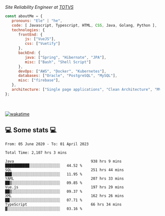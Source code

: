<p><em>Site Reliability Engineer at <a href="https://www.totvs.com/">TOTVS</a></br>
</em></p>


```javascript
const aboutMe = {
   pronouns: "Ele" | "he",
   code: [ Javascript, Typescript, HTML, CSS, Java, Golang, Python ],
   technologies: {
      frontEnd: {
         js: ["VueJS"],
         css: ["Vuetify"]
      },
      backEnd: {
         java: ["Spring", "Hibernate", "JPA"],
         misc: ["Bash", "Shell Script"]
      },
      devOps: ["AWS", "Docker", "Kubernetes"],
      databases: ["Oracle", "PostgreSQL", "MySQL"],
      misc: ["firebase"],
   },
   architecture: ["Single page applications", "Clean Architecture", "MVC", "Microservices"],
};
```
</br></br>
[![wakatime](https://wakatime.com/badge/user/a3a8ed06-d304-4d6b-bc86-4adc418cdea7.svg)](https://wakatime.com/@a3a8ed06-d304-4d6b-bc86-4adc418cdea7)
<h2>💻 Some stats 💻</h2>

<!--START_SECTION:waka-->

```text
From: 05 June 2020 - To: 01 April 2023

Total Time: 2,107 hrs 3 mins

Java                                   938 hrs 9 mins  ███████████░░░░░░░░░░░░░░   44.52 %
SQL                                    251 hrs 44 mins ███░░░░░░░░░░░░░░░░░░░░░░   11.95 %
YAML                                   207 hrs 33 mins ██▒░░░░░░░░░░░░░░░░░░░░░░   09.85 %
Vue.js                                 197 hrs 29 mins ██▒░░░░░░░░░░░░░░░░░░░░░░   09.37 %
XML                                    162 hrs 26 mins ██░░░░░░░░░░░░░░░░░░░░░░░   07.71 %
TypeScript                             66 hrs 34 mins  ▓░░░░░░░░░░░░░░░░░░░░░░░░   03.16 %
```

<!--END_SECTION:waka-->
